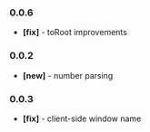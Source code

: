 ### 0.0.6
- **[fix]** - toRoot improvements
### 0.0.2
- **[new]** - number parsing
### 0.0.3
- **[fix]** - client-side window name
